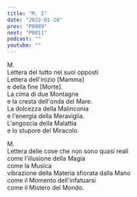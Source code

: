 ```yaml
---
title: "M. I"
date: "2022-01-24"
prev: "P0009"
next: "P0011"
podcast: ""
youtube: ""
---
```


M.  
Lettera del tutto nei suoi opposti  
Lettera dell'inizio [Mamma]  
e della fine [Morte].  
La cima di due Montagne  
e la cresta dell'onda del Mare.  
La dolcezza della Malinconia  
e l'energia della Meraviglia.  
L'angoscia della Malattia  
e lo stupore del Miracolo.  

M.  
Lettera delle cose che non sono quasi reali  
come l'illusione della Magia  
come la Musica  
vibrazione della Materia sfiorata dalla Mano  
come il Momento dell'infatuarsi  
come il Mistero del Mondo.  
